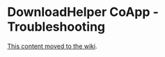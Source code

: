 # DownloadHelper CoApp - Troubleshooting

[This content moved to the wiki](https://github.com/aclap-dev/video-downloadhelper/wiki/CoApp-not-recognized).
